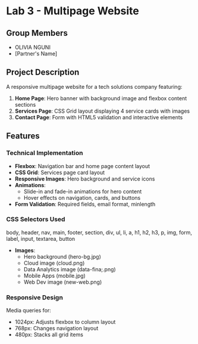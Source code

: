 # Lab 3 - Multipage Website

## Group Members
- OLIVIA NGUNI
- [Partner's Name]

## Project Description
A responsive multipage website for a tech solutions company featuring:
1. **Home Page**: Hero banner with background image and flexbox content sections
2. **Services Page**: CSS Grid layout displaying 4 service cards with images
3. **Contact Page**: Form with HTML5 validation and interactive elements

## Features
### Technical Implementation
- **Flexbox**: Navigation bar and home page content layout
- **CSS Grid**: Services page card layout
- **Responsive Images**: Hero background and service icons
- **Animations**: 
  - Slide-in and fade-in animations for hero content
  - Hover effects on navigation, cards, and buttons
- **Form Validation**: Required fields, email format, minlength

### CSS Selectors Used

body, header, nav, main, footer, section, div, ul, li, a, h1, h2, h3, p, img, form, label, input, textarea, button

- **Images**:
  - Hero background (hero-bg.jpg)
  - Cloud image (cloud.png)
  - Data Analytics image (data-fina;.png)
  - Mobile Apps (mobile.jpg)
  - Web Dev image (new-web.png)

### Responsive Design
Media queries for:
- 1024px: Adjusts flexbox to column layout
- 768px: Changes navigation layout
- 480px: Stacks all grid items

